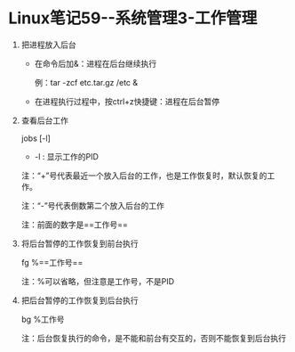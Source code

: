 # Linux笔记59--系统管理3-工作管理

1. 把进程放入后台

   + 在命令后加&：进程在后台继续执行

     例：tar -zcf etc.tar.gz /etc &

   + 在进程执行过程中，按ctrl+z快捷键：进程在后台暂停

2. 查看后台工作

   jobs [-l]

   + -l	:	显示工作的PID

   注：“+”号代表最近一个放入后台的工作，也是工作恢复时，默认恢复的工作。

   注：“-”号代表倒数第二个放入后台的工作

   注：前面的数字是==工作号==

3. 将后台暂停的工作恢复到前台执行

   fg %==工作号==

   注：%可以省略，但注意是工作号，不是PID

4. 把后台暂停的工作恢复到后台执行

   bg %工作号

   注：后台恢复执行的命令，是不能和前台有交互的，否则不能恢复到后台执行